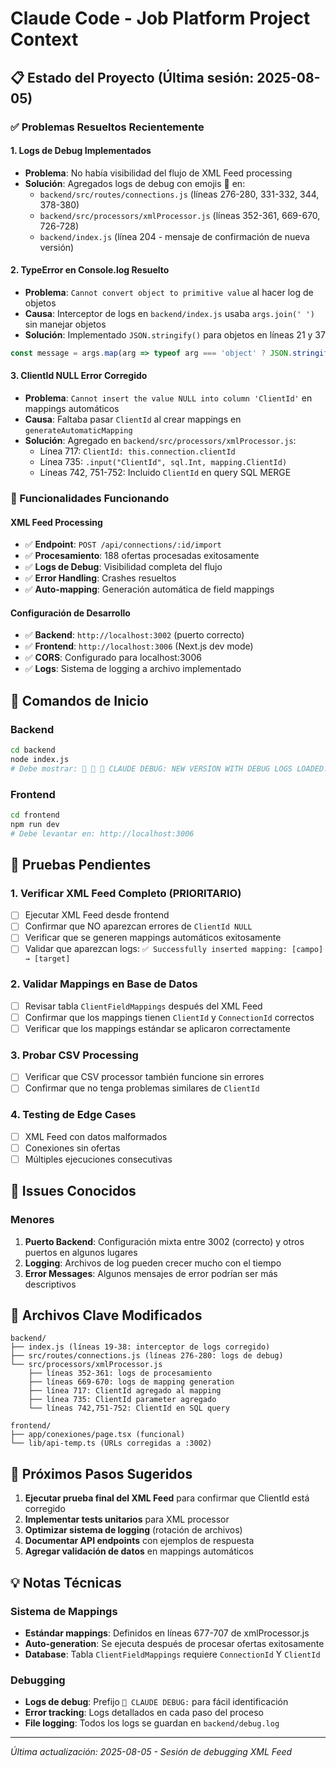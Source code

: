 # Claude Code - Job Platform Project Context

## 📋 Estado del Proyecto (Última sesión: 2025-08-05)

### ✅ Problemas Resueltos Recientemente

#### 1. **Logs de Debug Implementados**
- **Problema**: No había visibilidad del flujo de XML Feed processing
- **Solución**: Agregados logs de debug con emojis 🚀 en:
  - `backend/src/routes/connections.js` (líneas 276-280, 331-332, 344, 378-380)
  - `backend/src/processors/xmlProcessor.js` (líneas 352-361, 669-670, 726-728)
  - `backend/index.js` (línea 204 - mensaje de confirmación de nueva versión)

#### 2. **TypeError en Console.log Resuelto**
- **Problema**: `Cannot convert object to primitive value` al hacer log de objetos
- **Causa**: Interceptor de logs en `backend/index.js` usaba `args.join(' ')` sin manejar objetos
- **Solución**: Implementado `JSON.stringify()` para objetos en líneas 21 y 37
```javascript
const message = args.map(arg => typeof arg === 'object' ? JSON.stringify(arg) : arg).join(' ');
```

#### 3. **ClientId NULL Error Corregido**
- **Problema**: `Cannot insert the value NULL into column 'ClientId'` en mappings automáticos
- **Causa**: Faltaba pasar `ClientId` al crear mappings en `generateAutomaticMapping`
- **Solución**: Agregado en `backend/src/processors/xmlProcessor.js`:
  - Línea 717: `ClientId: this.connection.clientId`
  - Línea 735: `.input("ClientId", sql.Int, mapping.ClientId)`
  - Líneas 742, 751-752: Incluido `ClientId` en query SQL MERGE

### 🚀 Funcionalidades Funcionando

#### XML Feed Processing
- ✅ **Endpoint**: `POST /api/connections/:id/import`
- ✅ **Procesamiento**: 188 ofertas procesadas exitosamente
- ✅ **Logs de Debug**: Visibilidad completa del flujo
- ✅ **Error Handling**: Crashes resueltos
- ✅ **Auto-mapping**: Generación automática de field mappings

#### Configuración de Desarrollo
- ✅ **Backend**: `http://localhost:3002` (puerto correcto)
- ✅ **Frontend**: `http://localhost:3006` (Next.js dev mode)
- ✅ **CORS**: Configurado para localhost:3006
- ✅ **Logs**: Sistema de logging a archivo implementado

## 🔧 Comandos de Inicio

### Backend
```bash
cd backend
node index.js
# Debe mostrar: 🚀 🚀 🚀 CLAUDE DEBUG: NEW VERSION WITH DEBUG LOGS LOADED! 🚀 🚀 🚀
```

### Frontend
```bash
cd frontend
npm run dev
# Debe levantar en: http://localhost:3006
```

## 🧪 Pruebas Pendientes

### 1. **Verificar XML Feed Completo** (PRIORITARIO)
- [ ] Ejecutar XML Feed desde frontend
- [ ] Confirmar que NO aparezcan errores de `ClientId NULL`
- [ ] Verificar que se generen mappings automáticos exitosamente
- [ ] Validar que aparezcan logs: `✅ Successfully inserted mapping: [campo] → [target]`

### 2. **Validar Mappings en Base de Datos**
- [ ] Revisar tabla `ClientFieldMappings` después del XML Feed
- [ ] Confirmar que los mappings tienen `ClientId` y `ConnectionId` correctos
- [ ] Verificar que los mappings estándar se aplicaron correctamente

### 3. **Probar CSV Processing**
- [ ] Verificar que CSV processor también funcione sin errores
- [ ] Confirmar que no tenga problemas similares de `ClientId`

### 4. **Testing de Edge Cases**
- [ ] XML Feed con datos malformados
- [ ] Conexiones sin ofertas
- [ ] Múltiples ejecuciones consecutivas

## 🐛 Issues Conocidos

### Menores
1. **Puerto Backend**: Configuración mixta entre 3002 (correcto) y otros puertos en algunos lugares
2. **Logging**: Archivos de log pueden crecer mucho con el tiempo
3. **Error Messages**: Algunos mensajes de error podrían ser más descriptivos

## 📁 Archivos Clave Modificados

```
backend/
├── index.js (líneas 19-38: interceptor de logs corregido)
├── src/routes/connections.js (líneas 276-280: logs de debug)
└── src/processors/xmlProcessor.js
    ├── líneas 352-361: logs de procesamiento
    ├── líneas 669-670: logs de mapping generation
    ├── línea 717: ClientId agregado al mapping
    ├── línea 735: ClientId parameter agregado
    └── líneas 742,751-752: ClientId en SQL query

frontend/
├── app/conexiones/page.tsx (funcional)
└── lib/api-temp.ts (URLs corregidas a :3002)
```

## 🎯 Próximos Pasos Sugeridos

1. **Ejecutar prueba final del XML Feed** para confirmar que ClientId está corregido
2. **Implementar tests unitarios** para XML processor
3. **Optimizar sistema de logging** (rotación de archivos)
4. **Documentar API endpoints** con ejemplos de respuesta
5. **Agregar validación de datos** en mappings automáticos

## 💡 Notas Técnicas

### Sistema de Mappings
- **Estándar mappings**: Definidos en líneas 677-707 de xmlProcessor.js
- **Auto-generation**: Se ejecuta después de procesar ofertas exitosamente
- **Database**: Tabla `ClientFieldMappings` requiere `ConnectionId` Y `ClientId`

### Debugging
- **Logs de debug**: Prefijo `🚀 CLAUDE DEBUG:` para fácil identificación
- **Error tracking**: Logs detallados en cada paso del proceso
- **File logging**: Todos los logs se guardan en `backend/debug.log`

---
*Última actualización: 2025-08-05 - Sesión de debugging XML Feed*